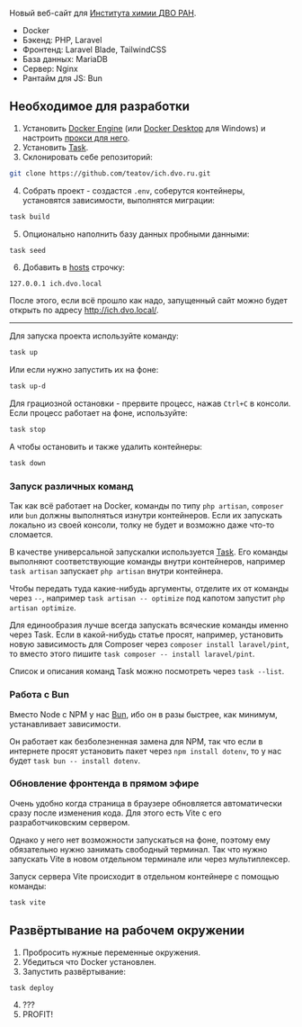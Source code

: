 Новый веб-сайт для [Института химии ДВО РАН](http://www.ich.dvo.ru/).

- Docker
- Бэкенд: PHP, Laravel
- Фронтенд: Laravel Blade, TailwindCSS
- База данных: MariaDB
- Сервер: Nginx
- Рантайм для JS: Bun

## Необходимое для разработки
1. Установить [Docker Engine](https://docs.docker.com/engine/install/) (или [Docker Desktop](https://docs.docker.com/desktop/install/windows-install/) для Windows) и настроить [прокси для него](https://gist.github.com/beeyev/143ec1ae9eb21e7c3b6d55f1bbaf5ce2).
2. Установить [Task](https://taskfile.dev/installation/#get-the-binary).
3. Склонировать себе репозиторий:
``` bash
git clone https://github.com/teatov/ich.dvo.ru.git
```
4. Собрать проект - создастся `.env`, соберутся контейнеры, установятся зависимости, выполнятся миграции:
```bash
task build
```
5. Опционально наполнить базу данных пробными данными:
```bash
task seed
```
6. Добавить в [hosts](https://en.wikipedia.org/wiki/Hosts_(file)#Location_in_the_file_system) строчку:
```
127.0.0.1 ich.dvo.local
```

После этого, если всё прошло как надо, запущенный сайт можно будет открыть по адресу http://ich.dvo.local/.

---
Для запуска проекта используйте команду:
```bash
task up
```

Или если нужно запустить их на фоне:
```bash
task up-d
```

Для грациозной остановки - прервите процесс, нажав `Ctrl+C` в консоли. Если процесс работает на фоне, используйте:
```bash
task stop
```

А чтобы остановить и также удалить контейнеры:
```bash
task down
```

### Запуск различных команд
Так как всё работает на Docker, команды по типу `php artisan`, `composer` или `bun` должны выполняться изнутри контейнеров. Если их запускать локально из своей консоли, толку не будет и возможно даже что-то сломается.

В качестве универсальной запускалки используется [Task](https://taskfile.dev/). Его команды выполняют соответствующие команды внутри контейнеров, например `task artisan` запускает `php artisan` внутри контейнера.

Чтобы передать туда какие-нибудь аргументы, отделите их от команды через `--`, например `task artisan -- optimize` под капотом запустит `php artisan optimize`.

Для единообразия лучше всегда запускать всяческие команды именно через Task. Если в какой-нибудь статье просят, например, установить новую зависимость для Composer через `composer install laravel/pint`, то вместо этого пишите `task composer -- install laravel/pint`.

Список и описания команд Task можно посмотреть через `task --list`.

### Работа с Bun
Вместо Node с NPM у нас [Bun](https://bun.sh/), ибо он в разы быстрее, как минимум, устанавливает зависимости.

Он работает как безболезненная замена для NPM, так что если в интернете просят установить пакет через `npm install dotenv`, то у нас будет `task bun -- install dotenv`.

### Обновление фронтенда в прямом эфире
Очень удобно когда страница в браузере обновляется автоматически сразу после изменения кода. Для этого есть Vite с его разработчиковским сервером.

Однако у него нет возможности запускаться на фоне, поэтому ему обязательно нужно занимать свободный терминал. Так что нужно запускать Vite в новом отдельном терминале или через мультиплексер.

Запуск сервера Vite происходит в отдельном контейнере с помощью команды:
```bash
task vite
```

## Развёртывание на рабочем окружении 
1. Пробросить нужные переменные окружения.
2. Убедиться что Docker установлен.
3. Запустить развёртывание:
```bash
task deploy
```
4. ???
5. PROFIT!
